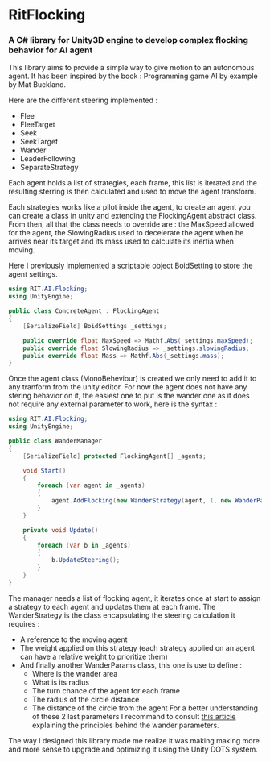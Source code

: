# RitFlocking
### A C# library for Unity3D engine to develop complex flocking behavior for AI agent


This library aims to provide a simple way to give motion to an autonomous agent.
It has been inspired by the book : Programming game AI by example by Mat Buckland.

Here are the different steering implemented : 
  - Flee
  - FleeTarget
  - Seek
  - SeekTarget
  - Wander
  - LeaderFollowing
  - SeparateStrategy

Each agent holds a list of strategies, each frame, this list is iterated and the resulting sterring is then calculated and used to move the agent transform.

Each strategies works like a pilot inside the agent, to create an agent you can create a class in unity and extending the FlockingAgent abstract class.
From then, all that the class needs to override are : the MaxSpeed allowed for the agent, the SlowingRadius used to decelerate the agent when he arrives near its target
and its mass used to calculate its inertia when moving.

Here I previously implemented a scriptable object BoidSetting to store the agent settings.
```csharp
using RIT.AI.Flocking;
using UnityEngine;

public class ConcreteAgent : FlockingAgent
{
    [SerializeField] BoidSettings _settings;

    public override float MaxSpeed => Mathf.Abs(_settings.maxSpeed);
    public override float SlowingRadius => _settings.slowingRadius;
    public override float Mass => Mathf.Abs(_settings.mass);
}

```

Once the agent class (MonoBeheviour) is created we only need to add it to any tranform from the unity editor.
For now the agent does not have any stering behavior on it, the easiest one to put is the wander one 
as it does not require any external parameter to work, here is the syntax : 

```csharp
using RIT.AI.Flocking;
using UnityEngine;

public class WanderManager
{
    [SerializeField] protected FlockingAgent[] _agents;

    void Start()
    {
        foreach (var agent in _agents)
        {
            agent.AddFlocking(new WanderStrategy(agent, 1, new WanderParams(Vector3.zero, 100, .1f, 1, 1)));
        }
    }

    private void Update()
    {
        foreach (var b in _agents)
        {
            b.UpdateSteering();
        }
    }
}
```

The manager needs a list of flocking agent, it iterates once at start to assign a strategy to each agent and updates them at each frame.
The WanderStrategy is the class encapsulating the steering calculation it requires :
  - A reference to the moving agent
  - The weight applied on this strategy (each strategy applied on an agent can have a relative weight to prioritize them)
  - And finally another WanderParams class, this one is use to define : 
    - Where is the wander area
    - What is its radius
    - The turn chance of the agent for each frame
    - The radius of the circle distance 
    - The distance of the circle from the agent
 For a better understanding of these 2 last parameters I recommand to consult [this article](https://gamedevelopment.tutsplus.com/tutorials/understanding-steering-behaviors-wander--gamedev-1624) explaining the principles behind the wander parameters.
 
 The way I designed this library made me realize it was making making more and more sense to upgrade and optimizing it using the Unity DOTS system.
  
